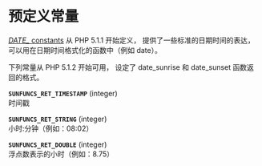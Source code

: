 预定义常量
==========

<a href="/class/datetimeinterface.html#预定义常量" class="link"><em>DATE_</em> constants</a>
从 PHP 5.1.1 开始定义， 提供了一些标准的日期时间的表达，
可以用在日期时间格式化的函数中（例如 <span
class="function">date</span>）。

下列常量从 PHP 5.1.2 开始可用， 设定了 <span
class="function">date\_sunrise</span> 和 <span
class="function">date\_sunset</span> 函数返回的格式。

**`SUNFUNCS_RET_TIMESTAMP`** (<span class="type">integer</span>)  
<span class="simpara"> 时间戳 </span>

**`SUNFUNCS_RET_STRING`** (<span class="type">integer</span>)  
<span class="simpara"> 小时:分钟（例如：08:02） </span>

**`SUNFUNCS_RET_DOUBLE`** (<span class="type">integer</span>)  
<span class="simpara"> 浮点数表示的小时（例如：8.75） </span>
